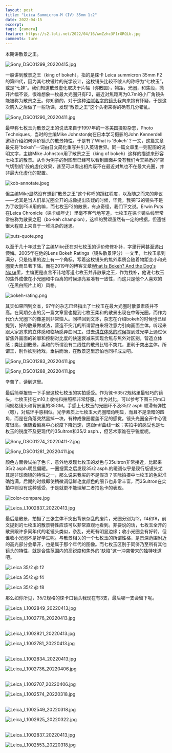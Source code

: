 ```yaml
---
layout: post
title: "Leica Summicron-M (IV) 35mm 1:2"
date: 2022-04-15
excerpt: 
tags: [camera]
feature: https://s2.loli.net/2022/04/16/wmZzhc3F1rGRQLb.jpg
comments: ture
---
```


本期讲散景之王。

![Sony_DSC01299_20220415.jpg](https://s2.loli.net/2022/04/16/qTMc3EQrLmGJgpf.jpg)

一般讲到散景之王（king of bokeh），指的是徕卡 Leica summicron 35mm F2 的第四代，因为其七枚镜片的光学设计，这枚镜头比较不唬人的称呼为“七枚玉”，或是“七妹”。我们知道散景虚化取决于片幅（弥散圆），物距，光圈，和焦段，抛开片幅不谈，很难想象一枚最大光圈只有F2，最近对焦距离为0.7m的小广角镜头能被称为散景之王。你知道的，对于这种[油腻名字的镜头](https://taikwai.github.io/50-ultron/)我向来抱有怀疑，于是这次购入之后做了一些功课，发现“散景之王”这个头衔来得的确有几分错乱。

![Sony_DSC01290_20220411.jpg](https://s2.loli.net/2022/04/16/wmZzhc3F1rGRQLb.jpg)

最早称七枚玉为散景之王的说法来自于1997年的一本美国摄影杂志，Photo Techniques，当时的主编Mike Johnston向在日本学习摄影的John Kennerdell邀稿介绍如何评价镜头的散景特性。于是有了What is 'Bokeh'？一文，这篇文章最先将“bokeh”一词由日文简化重写并引入英语世界。同一篇文章里一则配图的说明文字，主编Mike Johnston用了散景之王（king of bokeh）这样的描述来形容七枚玉的散景。从作为例子的附图里已经可以看到画面并没有我们今天熟悉的“空气切割机”般的虚化效果，甚至可以看出相片既不在最近对焦也不在最大光圈，并非最大化虚化的配置。

![kob-annotate.jpeg](https://s2.loli.net/2022/04/16/nNkhZIcGR5YMOoC.jpg)

但主编Mike显然没有想到“散景之王”这个称呼的蹿红程度，以及随之而来的非议——尤其是当人们拿光圈全开的成像提出质疑的时候，毕竟，我买F2的镜头不是为了收到F5.6用的嘛，而七枚玉F2的散景，有点奇怪，我们下文说。Erwin Puts在Leica Chronicle（徕卡编年史）里毫不客气地写道，七枚玉在徕卡镜头线里常常被称为散景之冠（bo-keh champion），这样的赞颂虽然有一定的根据，但遗憾很大程度上来自于一堆混杂的迷思。

![puts-quote.png](https://s2.loli.net/2022/04/16/F3lZOVuGNHyCeWp.png)

以至于几十年过去了主编Mike还在对七枚玉的评价修修补补，字里行间甚至透出懊悔。2005年在他的Lens Bokeh Ratings（镜头散景评分）一文里，七枚玉拿到满分，只是结果的边上有一个角标，写着这枚镜头的焦外素质会随着物距变小和光圈变大而显著下降。而在2019年的博客文章[What Is Bokeh? And the Dog's Nose](https://theonlinephotographer.typepad.com/the_online_photographer/2019/11/what-is-bokeh-and-the-dogs-nose.html)里，主编更是直言不讳地写道七枚玉并非散景之王，作为找补，他说七枚玉的焦外成像在小光圈和中距离的时候漂亮紧凑有一致性，而这只是他个人喜欢的（在黑白照片上的）风格。

![bokeh-rating.png](https://s2.loli.net/2022/04/16/MoWljC2I7JFaDrf.png)

其实如果回到文本，97年的杂志已经指出了七枚玉在最大光圈时散景素质并不高。在同期杂志的另一篇文章里也提到七枚玉柔和的散景出现在中等光圈，而作为代价大光圈下的像差则非常恼人。同样回到文本，杂志在介绍bokeh的时候也已经提到，好的散景做减法，营造不突兀的所谓留白来将注意力引向画面主体。听起来跟大家追求的立体感和临场感异曲同工。过去[讲立体感的时候](https://taikwai.github.io/50cron/)提到过光学上通过保留焦外画面的轮廓和控制对比度的快速衰减来实现合焦与焦外对区别，营造立体感；类比到散景，柔和的所谓没有二线性的散景比较不突兀，更利于突出主体。所谓王，别作妖别抢戏，垂拱而治，在散景这里恐怕也同样成立吧。

![Sony_DSC01283_20220411.jpg](https://s2.loli.net/2022/04/16/efUW54MJrHYKLNc.jpg)

![Sony_DSC01288_20220411.jpg](https://s2.loli.net/2022/04/16/d8YIRcM9k57Jpvu.jpg)

辛苦了，读到这里。

最后简单报告一下手里这枚七枚玉的实拍感受。作为徕卡35/2规格里最轻巧的镜头，七枚玉挂在m10上收纳和拍照都非常舒服。作为对比，可以参考下图三只m口同规格镜头和背景里的35GM。手感上七枚玉的光圈环不及35/2 asph.顺滑有弹性（嗯），对焦环手感相似。光学素质上七枚玉大光圈暗角明显，而且不是渐暗的四角，而是在角落突然黑掉一块，有种成像圈覆盖不足的感觉。镜头光圈全开中心锐度很高，但随着偏离中心锐度下降迅速，这跟mtf曲线一致；实拍中的感受也是七枚玉的锐度不及更现代的35ultron和35/2 asph.，但艺术家谁在乎锐度呢。

![Sony_DSC01274_20220411-2.jpg](https://s2.loli.net/2022/04/16/PiuS5qGdhtg6lB4.jpg)

![Sony_DSC01281_20220411.jpg](https://s2.loli.net/2022/04/16/Lt5aNnc83pZ6qvb.jpg)

颜色方面尝试拍了色卡，意外地发现七枚玉的发色与35ultron非常接近，比起来35/2 asph.明显偏暖。一圈搜索之后发现35/2 asph.的暖调似乎是现行版镜头尤其是非球面镜的特性之一，那么说来我买的不是假货？实际拍摄中七枚玉的色彩准确饱满，后期的时候即使稍微调低鲜艳度颜色的细节也非常丰富，而35ultron在实拍中则没有这种感受，于是就更不能理解二者拍色卡的表现。

![color-compare.jpg](https://s2.loli.net/2022/04/16/fotIGYcwuaP5N89.jpg)

![Leica_L1002837_20220413.jpg](https://s2.loli.net/2022/04/16/yDuAX9IjxfvUiRL.jpg)

最后是散景，拍摄了三张主体不突出背景杂乱的废片，光圈分别为f2，f4和f8，前文提到的七枚玉的散景特性应该可以非常直观地看到。非要说的话，七枚玉全开的散景跟许多同年代的老镜头类似，杂乱，光斑有明显边缘；收小光圈会有好转，但谁收小光圈不是好学生呢。与散景相关的一个七枚玉的所谓性格，是景深范围附近的高光部分会晕开，也是属于那个年代的图像。而七枚玉区别于同侪乃至所有其他镜头的特性，就是合焦范围内的高锐度和焦外的“缺陷”这一冲突带来的独特味道吧。

![Leica 35/2 @ f2](https://s2.loli.net/2022/04/16/or12uRBwfSp5Uj4.jpg)

![Leica 35/2 @ f4](https://s2.loli.net/2022/04/16/HuJW59oh1s7kPOv.jpg)

![Leica 35/2 @ f8](https://s2.loli.net/2022/04/16/FTCct8hravkYDA2.jpg)


那么如你所见，35/2规格的徕卡口镜头我现在有3支，最后哪一支会留下呢。

![Leica_L1002849_20220413.jpg](https://s2.loli.net/2022/04/16/Pvj9ANL4S8piE2y.jpg)

![Leica_L1002776_20220413.jpg](https://s2.loli.net/2022/04/16/pEab3VOZyN5wLcs.jpg)
<br>
<br>

![Leica_L1002821_20220413.jpg](https://s2.loli.net/2022/04/16/knxU6rEtu1PJVMf.jpg)

![Leica_L1002781_20220413.jpg](https://s2.loli.net/2022/04/16/E5rMihqQwl316an.jpg)
<br>
<br>

![Leica_L1002834_20220413.jpg](https://s2.loli.net/2022/04/16/fOcQWSnJqUwZ2XC.jpg)

![Leica_L1002736_20220406.jpg](https://s2.loli.net/2022/04/16/cKxVTZGtBJE73od.jpg)
<br>
<br>

![Leica_L1002707_20220406.jpg](https://s2.loli.net/2022/04/16/QkfToIcSt2vdsmO.jpg)

![Leica_L1002574_20220318.jpg](https://s2.loli.net/2022/04/16/gqSrfhd7UYHQpyl.jpg)
<br>
<br>

![Leica_L1002549_20220318.jpg](https://s2.loli.net/2022/04/16/fQMSxsHkeNEc6Ug.jpg)

![Leica_L1002625_20220322.jpg](https://s2.loli.net/2022/04/16/KdGFVLn2yBvDoXY.jpg)
<br>
<br>

![Leica_L1002837_20220413.jpg](https://s2.loli.net/2022/04/16/yDuAX9IjxfvUiRL.jpg)

![Leica_L1002553_20220318.jpg](https://s2.loli.net/2022/04/16/3D78f6Qe1CJmqKo.jpg)